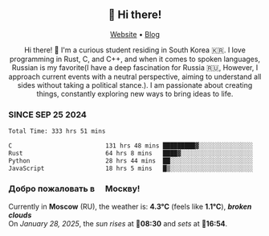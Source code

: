 <h2 align="center">👋 Hi there!</h2>
<p align="center">
  <a href="https://urdekcah.ru">Website</a> •
  <a href="https://urdekcah.blog">Blog</a>
</p>

<p align="center">
  Hi there! 👋 I'm a curious student residing in South Korea 🇰🇷. I love programming in Rust, C, and C++, and when it comes to spoken languages, Russian is my favorite(I have a deep fascination for Russia 🇷🇺, However, I approach current events with a neutral perspective, aiming to understand all sides without taking a political stance.). I am passionate about creating things, constantly exploring new ways to bring ideas to life.
</p>

### SINCE SEP 25 2024
<!--START_SECTION:waka-->
<!--LAST_WAKA_UPDATE:2025-01-27 18:28:05-->
```txt
Total Time: 333 hrs 51 mins

C                          131 hrs 48 mins █████████▓░░░░░░░░░░░░░░░   38.45 %
Rust                       64 hrs 8 mins   ████▓░░░░░░░░░░░░░░░░░░░░   18.71 %
Python                     28 hrs 44 mins  ██░░░░░░░░░░░░░░░░░░░░░░░   08.39 %
JavaScript                 18 hrs 5 mins   █▒░░░░░░░░░░░░░░░░░░░░░░░   05.28 %
```
<!--END_SECTION:waka-->

<h3>Добро пожаловать в <img src="https://cdn-icons-png.flaticon.com/512/197/197408.png" width="13"/> Москву!</h3>

<!--START_SECTION:weather:moscow-->
<!--LAST_WEATHER_UPDATE:2025-01-28 09:21:36-->
Currently in **Moscow** (RU), the weather is: **4.3°C** (feels like **1.1°C**), ***broken clouds***<br/>
On *January 28, 2025*, the *sun rises* at 🌅**08:30** and *sets* at 🌇**16:54**.
<!--END_SECTION:weather-->
